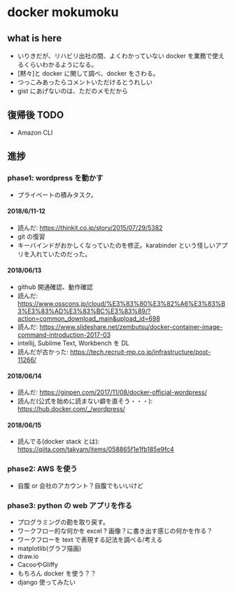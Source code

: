 # docker mokumoku

## what is here

* いりきだが、リハビリ出社の間、よくわかっていない docker を業務で使えるくらいわかるようになる。
* [黙々]と docker に関して調べ、docker をさわる。
* つっこみあったらコメントいただけるとうれしい
* gist にあげないのは、ただのメモだから

## 復帰後 TODO

* Amazon CLI

## 進捗

### phase1: wordpress を動かす

* プライベートの積みタスク。

#### 2018/6/11-12
 - 読んだ: https://thinkit.co.jp/story/2015/07/29/5382
 - git の復習
 - キーバインドがおかしくなっていたのを修正。karabinder という怪しいアプリを入れていたのだった。
#### 2018/06/13
 - github 開通確認、動作確認
 - 読んだ:  https://www.osscons.jp/cloud/%E3%83%80%E3%82%A6%E3%83%B3%E3%83%AD%E3%83%BC%E3%83%89/?action=common_download_main&upload_id=698
 - 読んだ: https://www.slideshare.net/zembutsu/docker-container-image-command-introduction-2017-03
 - intellij, Sublime Text, Workbench を DL
 - 読んだが古かった: https://tech.recruit-mp.co.jp/infrastructure/post-11266/
#### 2018/06/14
 - 読んだ: https://ginpen.com/2017/11/08/docker-official-wordpress/
 - 読んだ(公式を始めに読まない癖を直そう・・・): https://hub.docker.com/_/wordpress/
#### 2018/06/15
- 読んでる(docker stack とは): https://qiita.com/takyam/items/058865f1e1fb185e9fc4

### phase2: AWS を使う
* 自腹 or 会社のアカウント？自腹でもいいけど

### phase3: python の web アプリを作る

* プログラミングの勘を取り戻す。
* ワークフロー的な何かを excel ? 画像？に書き出す感じの何かを作る？
 * ワークフローを text で表現する記法を調べる/考える
 * matplotlib(グラフ描画)
 * draw.io
 * CacooやGliffy
* もちろん docker を使う？？
* django 使ってみたい
